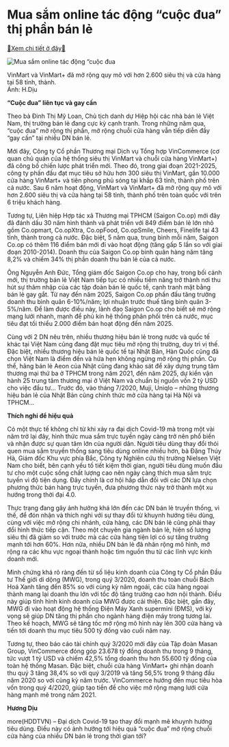 Mua sắm online tác động “cuộc đua” thị phần bán lẻ
==================================================

[:gift:Xem chi tiết ở đây:gift:](https://hddtvn.com/mua-sam-online-tac-dong-cuoc-dua-thi-phan-ban-le/)



![Mua sắm online tác động “cuộc đua](https://hddtvn.com/wp-content/uploads/2021/01/0700_13-_2433_IMG_6014.jpg "Mua sắm online tác động “cuộc đua")


VinMart và VinMart+ đã mở rộng quy mô với hơn 2.600 siêu thị và cửa hàng tại 58 tỉnh, thành.  
 Ảnh: H.Dịu



**“Cuộc đua” liên tục và gay cấn**


Theo bà Đinh Thị Mỹ Loan, Chủ tịch danh dự Hiệp hội các nhà bán lẻ Việt Nam, thị trường bán lẻ đang cực kỳ cạnh tranh. Trong những năm qua, “cuộc đua” mở rộng thị phần, mở rộng chuỗi cửa hàng vẫn tiếp diễn đầy “gay cấn” tại nhiều DN bán lẻ.


Mới đây, Công ty Cổ phần Thương mại Dịch vụ Tổng hợp VinCommerce (cơ quan chủ quản của hệ thống siêu thị VinMart và chuỗi cửa hàng VinMart+) đã công bố chiến lược phát triển mới. Theo đó, trong giai đoạn 2021-2025, công ty phấn đấu đạt mục tiêu sở hữu hơn 300 siêu thị VinMart, gần 10.000 cửa hàng VinMart+ và tiên phong phủ sóng tại khắp 63 tỉnh, thành phố trên cả nước. Sau 6 năm hoạt động, VinMart và VinMart+ đã mở rộng quy mô với hơn 2.600 siêu thị và cửa hàng tại 58 tỉnh, thành phố trên toàn quốc với trên 6 triệu khách hàng.


Tương tự, Liên hiệp Hợp tác xã Thương mại TPHCM (Saigon Co.op) mới đây đã đánh dấu 30 năm hình thành và phát triển với 849 điểm bán lẻ lớn nhỏ gồm Co.opmart, Co.opXtra, Co.opFood, Co.opSmile, Cheers, Finelife tại 43 tỉnh, thành trong cả nước. Đặc biệt, 5 năm qua, trung bình mỗi năm, Saigon Co.op có thêm 116 điểm bán mới đi vào hoạt động (tăng gấp 5 lần so với giai đoạn 2010-2014). Doanh thu của Saigon Co.op bình quân hàng năm tăng 8,2% và chiếm 34% thị phần doanh thu bán lẻ của cả nước.


Ông Nguyễn Anh Đức, Tổng giám đốc Saigon Co.op cho hay, trong bối cảnh mới, thị trường bán lẻ Việt Nam tiếp tục có nhiều tiềm năng trở thành nơi thu hút sự thâm nhập của các tập đoàn bán lẻ quốc tế, cạnh tranh mặt bằng bán lẻ gay gắt. Từ nay đến năm 2025, Saigon Co.op phấn đấu tăng trưởng doanh thu bình quân 6-10%/năm; lợi nhuận trước thuế tăng bình quân 3-5%/năm. Để làm được điều này, lãnh đạo Saigon Co.op cho biết sẽ mở rộng mạng lưới nhanh, mạnh để phủ kín hệ thống phân phối trên cả nước, mục tiêu đạt tối thiểu 2.000 điểm bán hoạt động đến năm 2025.


Cùng với 2 DN nêu trên, nhiều thương hiệu bán lẻ trong nước và quốc tế khác tại Việt Nam cũng đang đặt mục tiêu mở rộng thị trường, duy trì vị thế. Đặc biệt, nhiều thương hiệu bán lẻ quốc tế tại Nhật Bản, Hàn Quốc cũng đã chọn Việt Nam là điểm đến và hứa hẹn không ngừng mở rộng thị phần. Cụ thể, hãng bán lẻ Aeon của Nhật cũng đang khảo sát để xây dựng trung tâm thương mại thứ ba ở TPHCM trong năm 2021, đến năm 2025, dự kiến vận hành 25 trung tâm thương mại ở Việt Nam và chuẩn bị nguồn vốn 2 tỷ USD cho việc đầu tư… Trước đó, vào tháng 7/2020, Muji, Uniqlo – những thương hiệu bán lẻ của Nhật Bản cũng chính thức mở cửa hàng tại Hà Nội và TPHCM…


**Thích nghi để hiệu quả**


Có một thực tế không chỉ từ khi xảy ra đại dịch Covid-19 mà trong một vài năm trở lại đây, hình thức mua sắm trực tuyến ngày càng trở nên phổ biến và nhận được sự quan tâm lớn của người dân. Người tiêu dùng thay đổi thói quen mua sắm truyền thống sang tiêu dùng online nhiều hơn, bà Đặng Thúy Hà, Giám đốc Khu vực phía Bắc, Công ty Nghiên cứu thị trường Nielsen Việt Nam cho biết, bên cạnh yếu tố tiết kiệm thời gian, người tiêu dùng muốn đầu tư cho một cuộc sống chất lượng cao nên ngày càng thích mua sắm trực tuyến vì độ tiện dụng. Đây chính là cơ hội hấp dẫn đối với các DN lựa chọn phương thức bán hàng trực tuyến, đưa phương thức này trở thành một xu hướng trong thời đại 4.0.


Thực trạng đang gây ảnh hưởng khá lớn đến các DN bán lẻ truyền thống, vì thế, để đón nhận và thích nghi với sự thay đổi từ khuynh hướng tiêu dùng, cùng với việc mở rộng chi nhánh, cửa hàng, các DN bán lẻ cũng phải thay đổi hình thức tiếp cận. Theo một chuyên gia ngành bán lẻ, hiện số lượng siêu thị đã giảm so với trước mà các cửa hàng tiện lợi có sự tăng trưởng mạnh tới hơn 60%. Hơn nữa, nhiều DN bán lẻ đã nhân rộng mô hình, mở rộng ra các khu vực ngoại thành hoặc tìm nguồn thu từ các lĩnh vực kinh doanh mới.


Minh chứng khá rõ ràng đến từ số liệu kinh doanh của Công ty Cổ phần Đầu tư Thế giới di dộng (MWG), trong quý 3/2020, doanh thu toàn chuỗi Bách Hoá Xanh tăng đến 85% so với cùng kỳ năm ngoái, các cửa hàng ngoại thành mang lại doanh thu lớn với tốc độ tăng trưởng cao hơn nội thành. Điều này giúp tình hình kinh doanh của MWG được cải thiện. Đặc biệt, gần đây, MWG đi vào hoạt động hệ thống Điện Máy Xanh supermini (ĐMS), với kỳ vọng sẽ giúp DN tăng thị phần cho ngành hàng điện máy trong tương lai. Theo kế hoạch, MWG sẽ tăng tốc mở rộng mô hình này lên 300 cửa hàng và tiến tới doanh thu mục tiêu 500 tỷ đồng vào cuối năm nay.


Tương tự, theo báo cáo tài chính quý 3/2020 mới đây của Tập đoàn Masan Group, VinCommerce đóng góp 23.678 tỷ đồng doanh thu trong 9 tháng, tức vượt 1 tỷ USD và chiếm 42,5% tổng doanh thu hơn 55.600 tỷ đồng của toàn hệ thống Masan. Đặc biệt, chuỗi cửa hàng VinMart+ ghi nhận doanh thu quý 3 tăng 38,4% so với quý 3/2019 và tăng 56,5% trong 9 tháng đầu năm 2020 so với cùng kỳ năm trước. VinCommerce hướng đến mục tiêu hòa vốn trong quý 4/2020, giúp tạo tiền đề cho việc mở rộng mạng lưới cửa hàng mạnh mẽ trong năm 2021.




**Hương Dịu**



more(HDDTVN) – Đại dịch Covid-19 tạo thay đổi mạnh mẽ khuynh hướng tiêu dùng. Điều này có ảnh hưởng tới hiệu quả “cuộc đua” mở rộng chuỗi cửa hàng của nhiều DN bán lẻ trong thời gian tới?

